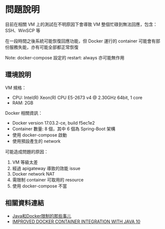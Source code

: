 問題說明
=======

目前在相關 VM 上的測試在不明原因下會導致 VM 整個忙碌到無法回應，包含：SSH、WinSCP 等

在一段時間之後系統可能恢復回應功能，但 Docker 運行的 container 可能會有部份服務失能，亦有可能全部都正常恢復

Note: docker-compose 設定的 restart: always 亦可能無作用



環境說明
-------

VM 規格：

- CPU: Intel(R) Xeon(R) CPU E5-2673 v4 @ 2.30GHz 64bit, 1 core
- RAM: 2GB


Docker 相關資訊：

- Docker version 17.03.2-ce, build f5ec1e2
- Container 數量: 8 個，其中 6 個為 Spring-Boot 架構
- 使用 docker-compose 啟動
- 使用預設產生的 network


可能造成問題的原因：

1. VM 等級太差
2. 經過 apigateway 導致的效能 issue
3. Docker network NAT 
4. 需限制 container 可取用的 resource
5. 使用 docker-compose 不當


相關資料連結
-----------

- [Java和Docker限制的那些事儿](http://dockone.io/article/5932)
- [IMPROVED DOCKER CONTAINER INTEGRATION WITH JAVA 10](https://blog.docker.com/2018/04/improved-docker-container-integration-with-java-10/)

